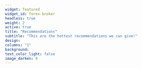```yaml
---
widget: featured
widget_id: forex-broker
headless: true
weight: 2
active: true
title: "Recommendations"
subtitle: "This are the hottest recommendations we can give!"
design:
columns: "1"
background:
text_color_light: false
image_darken: 0
---
```

